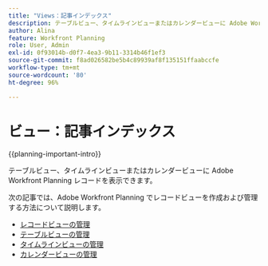 ```yaml
---
title: "Views：記事インデックス"
description: テーブルビュー、タイムラインビューまたはカレンダービューに Adobe Workfront Planning レコードを表示できます。次の記事では、Adobe Workfront Planning レコードビューを作成および管理する方法について説明します。
author: Alina
feature: Workfront Planning
role: User, Admin
exl-id: 0f93014b-d0f7-4ea3-9b11-3314b46f1ef3
source-git-commit: f8ad026582be5b4c89939af8f135151ffaabccfe
workflow-type: tm+mt
source-wordcount: '80'
ht-degree: 96%

---
```



# ビュー：記事インデックス

{{planning-important-intro}}

テーブルビュー、タイムラインビューまたはカレンダービューに Adobe Workfront Planning レコードを表示できます。

次の記事では、Adobe Workfront Planning でレコードビューを作成および管理する方法について説明します。

* [レコードビューの管理](/help/quicksilver/planning/views/manage-record-views.md)
* [テーブルビューの管理](/help/quicksilver/planning/views/manage-the-table-view.md)
* [タイムラインビューの管理](/help/quicksilver/planning/views/manage-the-timeline-view.md)
* [カレンダービューの管理](/help/quicksilver/planning/views/manage-the-calendar-view.md)
